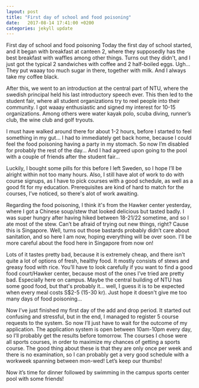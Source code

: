 ```yaml
---
layout: post
title: "First day of school and food poisoning"
date:   2017-08-14 17:41:00 +0200
categories: jekyll update
---
```


First day of school and food poisoning
Today the first day of school started, and it began with breakfast at canteen 2, where they supposedly has the best breakfast with waffles among other things. Turns out they didn't, and I just got the typical 2 sandwiches with coffee and 2 half-boiled eggs. Ugh… They put waaay too much sugar in there, together with milk. And I always take my coffee black.

After this, we went to an introduction at the central part of NTU, where the swedish principal held his last introductory speech ever. This then led to the student fair, where all student organizations try to reel people into their community. I got waaay enthusiastic and signed my interest for 10-15 organizations. Among others were water kayak polo, scuba diving, runner’s club, the wine club and golf tryouts.

I must have walked around there for about 1-2 hours, before I started to feel something in my gut… I had to immediately get back home, because I could feel the food poisoning having a party in my stomach. So now I’m disabled for probably the rest of the day… And I had agreed upon going to the pool with a couple of friends after the student fair…

Luckily, I bought some pills for this before I left Sweden, so I hope I’ll be alright within not too many hours. Also, I still have alot of work to do with course signups, as I have to pick courses with a good schedule, as well as a good fit for my education. Prerequisites are kind of hard to match for the courses, I’ve noticed, so there's alot of work awaiting.

Regarding the food poisoning, I think it's from the Hawker center yesterday, where I got a Chinese soup/stew that looked delicious but tasted badly. I was super hungry after having hiked between 18-21/22 sometime, and so I ate most of the stew. Can’t be afraid of trying out new things, right? Cause this is Singapore. Well, turns out those bastards probably didn’t care about sanitation, and so here I am now, hoping everything will be over soon. I'll be more careful about the food here in Singapore from now on!

Lots of it tastes pretty bad, because it is extremely cheap, and there isn't quite a lot of options of fresh, healthy food. It mostly consists of stews and greasy food with rice. You’ll have to look carefully if you want to find a good food court/Hawker center, because most of the ones I’ve tried are pretty bad. Especially here on campus. Maybe the central building of NTU has some good food, but that's probably it… well, I guess it is to be expected when every meal costs S$2-5 (15-30 kr). Just hope it doesn't give me too many days of food poisoning…

Now I’ve just finished my first day of the add and drop period. It started out confusing and stressful, but in the end, I managed to register 5 course requests to the system. So now I’ll just have to wait for the outcome of my application. The application system is open between 10am-10pm every day, so I’ll probably get the results before tomorrow. The courses I chose were all sports courses, in order to maximize my chances of getting a sports course. The good thing about these is that they are only once per week and there is no examination, so I can probably get a very good schedule with a workweek spanning between mon-wed! Let’s keep our thumbs!

Now it’s time for dinner followed by swimming in the campus sports center pool with some friends!
